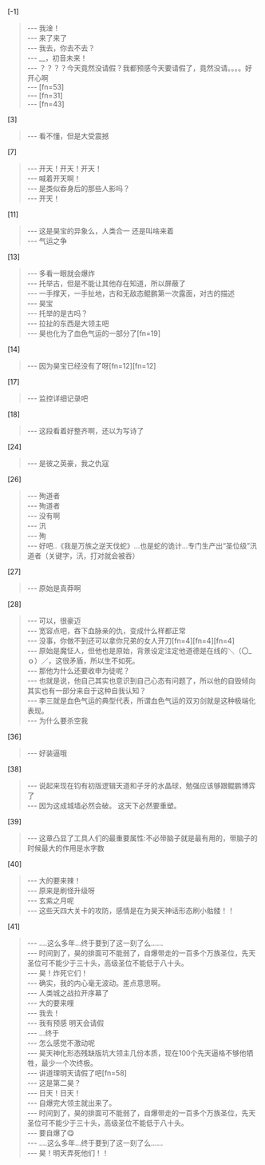 
[-1] 
>--- 我淦！<br>
>--- 来了来了<br>
>--- 我去，你去不去？<br>
>--- __，初音未来！<br>
>--- ？？？？今天竟然没请假？我都预感今天要请假了，竟然没请。。。。好开心啊<br>
>--- [fn=53]<br>
>--- [fn=31]<br>
>--- [fn=43]<br>

[3] 
>--- 看不懂，但是大受震撼<br>

[7] 
>--- 开天！开天！开天！<br>
>--- 喊着开天啊！<br>
>--- 是类似昋身后的那些人影吗？<br>
>--- 开天！<br>

[11] 
>--- 这是昊宝的异象么，人类合一 还是叫啥来着<br>
>--- 气运之争<br>

[13] 
>--- 多看一眼就会爆炸<br>
>--- 托举古，但是不能让其他存在知道，所以屏蔽了<br>
>--- 一手撑天，一手扯地，古和无敌态鲲鹏第一次露面，对古的描述<br>
>--- 昊宝<br>
>--- 托举的是古吗？<br>
>--- 拉扯的东西是大领主吧<br>
>--- 昊也化为了血色气运的一部分了[fn=19]<br>

[14] 
>--- 因为昊宝已经没有了呀[fn=12][fn=12]<br>

[17] 
>--- 监控详细记录吧<br>

[18] 
>--- 这段看着好整齐啊，还以为写诗了<br>

[24] 
>--- 是彼之英豪，我之仇寇<br>

[26] 
>--- 殉道者<br>
>--- 殉道者<br>
>--- 没有啊<br>
>--- 汛<br>
>--- 殉<br>
>--- 好吧..《我是万族之逆天伐蛇》...也是蛇的诡计...专门生产出“圣位级”汛道者（关键字，汛，打对就会被吞）<br>

[27] 
>--- 原始是真莽啊<br>

[28] 
>--- 可以，很豪迈<br>
>--- 宽容点吧，吞下血脉亲的仇，变成什么样都正常<br>
>--- 没事，你做不到还可以拿你兄弟的女人开刀[fn=4][fn=4][fn=4]<br>
>--- 原始是魔怔人，但他也是原始，背景设定注定他道德是在线的＼（〇_ｏ）／，这很矛盾，所以生不如死。<br>
>--- 那他为什么还要收申为徒呢？<br>
>--- 也就是说，他自己其实也意识到自己心态有问题了，所以他的自毁倾向其实也有一部分来自于这种自我认知？<br>
>--- 李三就是血色气运的典型代表，所谓血色气运的双刃剑就是这种极端化表现。<br>
>--- 为什么要杀空我<br>

[36] 
>--- 好装逼哦<br>

[38] 
>--- 说起来现在钧有初版逻辑天道和子牙的水晶球，勉强应该够跟鲲鹏博弈了<br>
>--- 因为这成城墙必然会破。
这天下必然要重塑。<br>

[39] 
>--- 这章凸显了工具人们的最重要属性:不必带脑子就是最有用的，带脑子的时候最大的作用是水字数<br>

[40] 
>--- 大的要来辣！<br>
>--- 原来是刷怪升级呀<br>
>--- 玄紫之月呢<br>
>--- 这些天四大关卡的攻防，感情是在为昊天神话形态刷小骷髅！！<br>

[41] 
>--- ....这么多年...终于要到了这一刻了么......<br>
>--- 时间到了，昊的排面可不能弱了，自爆带走的一百多个万族圣位，先天圣位可不能少于三十头，高级圣位不能低于八十头。<br>
>--- 昊！炸死它们！<br>
>--- 确实，我的内心毫无波动。差点意思啊。<br>
>--- 人类城之战拉开序幕了<br>
>--- 大的要来哩<br>
>--- 我去！<br>
>--- 我有预感 明天会请假<br>
>--- ...终于<br>
>--- 怎么感觉不激动呢<br>
>--- 昊天神化形态残缺版坑大领主几份本质，现在100个先天逼格不够他牺牲，最少一个次终极。<br>
>--- 讲道理明天请假了吧[fn=58]<br>
>--- 这是第二昊？<br>
>--- 日天！日天！<br>
>--- 自爆完大领主就出来了。<br>
>--- 时间到了，昊的排面可不能弱了，自爆带走的一百多个万族圣位，先天圣位可不能少于三十头，高级圣位不能低于八十头。<br>
>--- 要自爆了😋<br>
>--- ....这么多年...终于要到了这一刻了么......<br>
>--- 昊！明天弄死他们！！<br>
